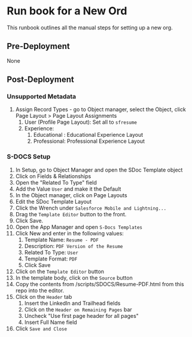 # Run book for a New Ord
This runbook outlines all the manual steps for setting up a new org.

## Pre-Deployment
None

## Post-Deployment
### Unsupported Metadata
1. Assign Record Types - go to Object manager, select the Object, click Page Layout > Page Layout Assignments
    1. User (Profile Page Layout): Set all to ```sfresume```
    1. Experience:
        1. Educational : Educational Experience Layout
        1. Professional: Professional Experience Layout
### S-DOCS Setup
1. In Setup, go to Object Manager and open the SDoc Template object
1. Click on Fields & Relationships
1. Open the "Related To Type" field
1. Add the Value ```User``` and make it the Default
1. In the Object manager, click on Page Layouts
1. Edit the SDoc Template Layout
1. Click the Wrench under ```Salesforce Mobile and Lightning...```
1. Drag the ```Template Editor``` button to the front.
1. Click Save.
1. Open the App Manager and open ```S-Docs Templates```
1. Click New and enter in the following values:
    1. Template Name: ```Resume - PDF```
    1. Description: ```PDF Version of the Resume```
    1. Related To Type: ```User```
    1. Template Format: ```PDF```
    1. Click Save
1. Click on the ```Template Editor``` button
1. In the template body, click on the ```Source``` button
1. Copy the contents from /scripts/SDOCS/Resume-PDF.html from this repo into the editor.
1. Click on the ```Header``` tab
    1. Insert the LinkedIn and Trailhead fields
    1. Click on the ```Header on Remaining Pages``` bar
    1. Uncheck "Use first page header for all pages"
    1. Insert Full Name field
1. Click ```Save and Close```